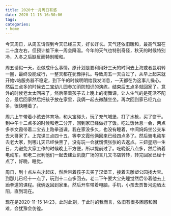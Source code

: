 ```yaml
---
title: 2020十一月周日有感
date: 2020-11-15 16:50:06
tags:
categories: 
- home
---
```


今天周日，从周五请假到今天已经三天，好长好长。天气还依旧暖和，最高气温在二十度左右，但预计接下来一周会降温。今年的天气也特别奇怪，秋天的时候特别冷，入冬之后缺反而特别暖和。
<!-- more -->



周五请假一天，没做成什么事情。原计划是要利用好三天的时间去上海或者昆明转一圈，最终没能成行，一整天都在犹豫挣扎。导致周五一天白过了，从早上起来就开始v站服务器不稳定，到下午的时候明明给我发消息，一天都在为这事儿操心。然后三点多的时候去二宝幼儿园参加消防知识的演练，结束后五点多就回家了。意外的时候老太太回来了，然后带着孩子去上晚上的街舞课，让人生气的是死活不配合，最后回家然后把孩子放在家里，我俩一起去微醺坐坐。再次回到家已经九点多，很快睡着了。

周六上午带着小孩去体育场，和大宝碰头，玩了充气城堡，打了水枪，买了饼干。到中午十二点多的时候和老二分开，回到家已经做好了饭。吃过饭休息一会，两点多李文霞带着二宝去上跆拳道课。我在家没多久，也没有睡着，中间妈妈坐公交车去大哥家了。上完课三点四十五，等李文霞他俩回来已经四点多了。然后骑电动车去老大家，到哪儿天已经快黑了，没有玩一会就慌慌张张的去返点。三妞星期一生日，为避免大家工作的时候晚上不方便，所以提前过了。吃晚饭八点多，然后骑着电动车，和老二张利他们一起去建业凯旋广场的言几又书店转转，转完回家已经十点了，好晚，睡觉。


周日，到十点左右才起床，然后带着孩子去买了汉堡王，接着去雕塑公园找大宝。到那儿已经十一点了，玩到十二点多回去。老二下午要大宝先睡觉然后带着他去上跆拳道的课程。我俩返回到家里，然后开车带着电脑，手机，小孩去贾鲁河边晒太阳，直到现在。

现在是2020-11-15 14:23，此时此刻，于此时的我而言，依旧有很多困惑和困难，会犹豫会仿徨。
